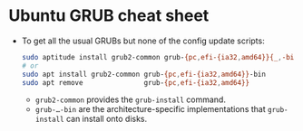 ﻿
Ubuntu GRUB cheat sheet
=======================

* To get all the usual GRUBs but none of the config update scripts:

  ```bash
  sudo aptitude install grub2-common grub-{pc,efi-{ia32,amd64}}{_,-bin}
  # or
  sudo apt install grub2-common grub-{pc,efi-{ia32,amd64}}-bin
  sudo apt remove               grub-{pc,efi-{ia32,amd64}}
  ```

  * `grub2-common` provides the `grub-install` command.
  * `grub-…-bin` are the architecture-specific implementations
    that `grub-install` can install onto disks.

